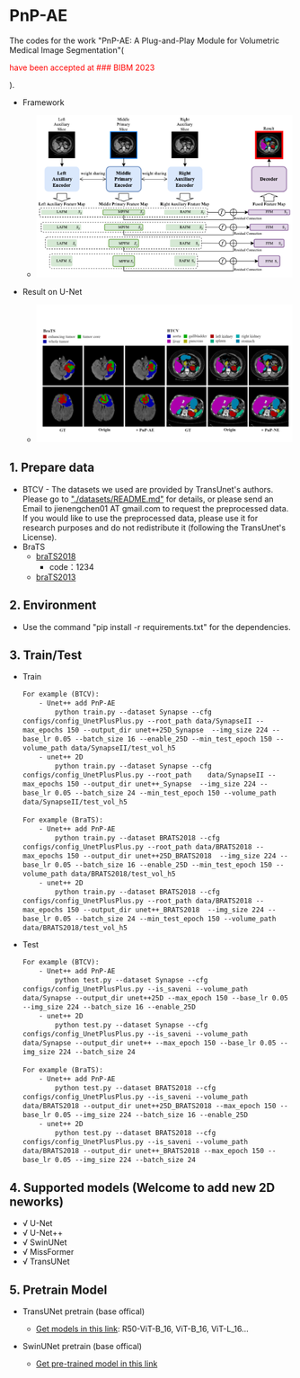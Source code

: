 # PnP-AE
The codes for the work "PnP-AE: A Plug-and-Play Module for Volumetric Medical Image Segmentation"(<p style="color: red;">have been accepted at ### BIBM 2023</p>).
- Framework
    - ![](./figures/framework.png)

- Result on U-Net
    - ![](./figures/result.png)

## 1. Prepare data
- BTCV
      - The datasets we used are provided by TransUnet's authors. Please go to ["./datasets/README.md"](datasets/README.md) for details, or please send an Email to jienengchen01 AT gmail.com to request the preprocessed data. If you would like to use the preprocessed data, please use it for research purposes and do not redistribute it (following the TransUnet's License).
- BraTS
     - [braTS2018](https://pan.baidu.com/s/1A7xRvpNZgl-tgDnpCvU1Pg)
          -  code：1234
     - [braTS2013](https://www.smir.ch/BRATS/Start2013)


## 2. Environment

- Use the command "pip install -r requirements.txt" for the dependencies.

## 3. Train/Test

- Train
    ```
    For example (BTCV):
        - Unet++ add PnP-AE 
            python train.py --dataset Synapse --cfg configs/config_UnetPlusPlus.py --root_path data/SynapseII --max_epochs 150 --output_dir unet++25D_Synapse  --img_size 224 --base_lr 0.05 --batch_size 16 --enable_25D --min_test_epoch 150 --volume_path data/SynapseII/test_vol_h5
        - unet++ 2D
            python train.py --dataset Synapse --cfg configs/config_UnetPlusPlus.py --root_path    data/SynapseII --max_epochs 150 --output_dir unet++_Synapse  --img_size 224 --base_lr 0.05 --batch_size 24 --min_test_epoch 150 --volume_path data/SynapseII/test_vol_h5
    
    For example (BraTS):
        - Unet++ add PnP-AE 
            python train.py --dataset BRATS2018 --cfg configs/config_UnetPlusPlus.py --root_path data/BRATS2018 --max_epochs 150 --output_dir unet++25D_BRATS2018  --img_size 224 --base_lr 0.05 --batch_size 16 --enable_25D --min_test_epoch 150 --volume_path data/BRATS2018/test_vol_h5
        - unet++ 2D
            python train.py --dataset BRATS2018 --cfg configs/config_UnetPlusPlus.py --root_path data/BRATS2018 --max_epochs 150 --output_dir unet++_BRATS2018  --img_size 224 --base_lr 0.05 --batch_size 24 --min_test_epoch 150 --volume_path data/BRATS2018/test_vol_h5
    ```
    
- Test
    ```
    For example (BTCV):
        - Unet++ add PnP-AE 
            python test.py --dataset Synapse --cfg configs/config_UnetPlusPlus.py --is_saveni --volume_path data/Synapse --output_dir unet++25D --max_epoch 150 --base_lr 0.05 --img_size 224 --batch_size 16 --enable_25D
        - unet++ 2D
            python test.py --dataset Synapse --cfg configs/config_UnetPlusPlus.py --is_saveni --volume_path data/Synapse --output_dir unet++ --max_epoch 150 --base_lr 0.05 --img_size 224 --batch_size 24
    
    For example (BraTS):
        - Unet++ add PnP-AE 
            python test.py --dataset BRATS2018 --cfg configs/config_UnetPlusPlus.py --is_saveni --volume_path data/BRATS2018 --output_dir unet++25D_BRATS2018 --max_epoch 150 --base_lr 0.05 --img_size 224 --batch_size 16 --enable_25D
        - unet++ 2D
            python test.py --dataset BRATS2018 --cfg configs/config_UnetPlusPlus.py --is_saveni --volume_path data/BRATS2018 --output_dir unet++_BRATS2018 --max_epoch 150 --base_lr 0.05 --img_size 224 --batch_size 24
    ```



## 4. Supported models (Welcome to add new 2D neworks)
- √ U-Net
- √ U-Net++
- √ SwinUNet
- √ MissFormer
- √ TransUNet

## 5. Pretrain Model
- TransUNet pretrain (base offical)
    * [Get models in this link](https://console.cloud.google.com/storage/vit_models/):   R50-ViT-B_16, ViT-B_16, ViT-L_16...

- SwinUNet pretrain (base offical)
    * [Get pre-trained model in this link](https://drive.google.com/drive/folders/1UC3XOoezeum0uck4KBVGa8osahs6rKUY?usp=sharing)
